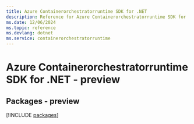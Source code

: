 ```yaml
---
title: Azure Containerorchestratorruntime SDK for .NET
description: Reference for Azure Containerorchestratorruntime SDK for .NET
ms.date: 12/06/2024
ms.topic: reference
ms.devlang: dotnet
ms.service: containerorchestratorruntime
---
```

# Azure Containerorchestratorruntime SDK for .NET - preview
## Packages - preview
[!INCLUDE [packages](containerorchestratorruntime-index.md)]